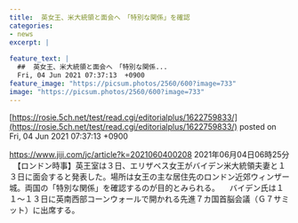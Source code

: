 ```yaml
---
title:  英女王、米大統領と面会へ　「特別な関係」を確認  
categories:
- news
excerpt: |
  
feature_text: |
  ##  英女王、米大統領と面会へ　「特別な関係...
  Fri, 04 Jun 2021 07:37:13  +0900
feature_image: "https://picsum.photos/2560/600?image=733"
image: "https://picsum.photos/2560/600?image=733"
---
```


[https://rosie.5ch.net/test/read.cgi/editorialplus/1622759833/](https://rosie.5ch.net/test/read.cgi/editorialplus/1622759833/)
posted on Fri, 04 Jun 2021 07:37:13  +0900

<!--more-->

https://www.jiji.com/jc/article?k=2021060400208 2021年06月04日06時25分 　【ロンドン時事】英王室は３日、エリザベス女王がバイデン米大統領夫妻と１３日に面会すると発表した。場所は女王の主な居住先のロンドン近郊ウィンザー城。両国の「特別な関係」を確認するのが目的とみられる。 　バイデン氏は１１〜１３日に英南西部コーンウォールで開かれる先進７カ国首脳会議（Ｇ７サミット）に出席する。
